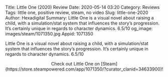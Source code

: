 Title: Little One (2020) Review
Date: 2020-05-14 03:20
Category: Reviews
Tags: little one, positive review, steam, no video
Slug: little-one-2020
Author: Hexadigital
Summary: Little One is a visual novel about raising a child, with a simulation/stat system that influences the story’s progression. It’s certainly unique in regards to character dynamics. 6.5/10
og_image: images/steam/1071350.jpg
Appid: 1071350

Little One is a visual novel about raising a child, with a simulation/stat system that influences the story’s progression. It’s certainly unique in regards to character dynamics. 6.5/10

<center>Check out Little One on [Steam](https://store.steampowered.com/app/1071350/?curator_clanid=34633900)!</center>